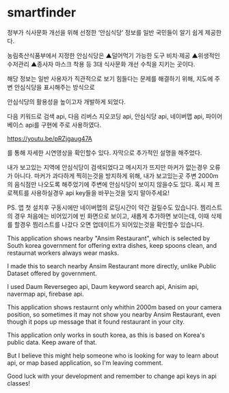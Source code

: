 # smartfinder


정부가 식사문화 개선을 위해 선정한 ‘안심식당’ 정보를 일반 국민들이 알기 쉽게 제공한다.

농림축산식품부에서 지정한 안심식당은 ▲덜어먹기 가능한 도구 비치·제공 ▲위생적인 수저관리 ▲종사자 마스크 착용 등 3대 식사문화 개선 수칙을 지키는 곳이다. 

해당 정보는 일반 사용자가 직관적으로 보기 힘들다는 문제를 해결하기 위해, 지도에 주변 안심식당을 표시해주는 방식으로

안심식당의 활용성을 높이고자 개발하게 되었다.

다음 키워드로 검색 api,
다음 리버스 지오코딩 api,
안심식당 api,
네이버맵 api,
파이어베이스 api를 구현에 주로 사용하였다.

https://youtu.be/pRZjgaug47A

를 통해 자세한 시연영상을 확인할수 있다. 자막으로 추가적인 설명을 해주었다.

내가 보고있는 지역에 안심식당이 검색되었다고 메시지가 뜨지만 마커가 없는경우 오류가 아니다.
마커가 과다하게 찍히는것을 방지하게 위해, 내가 보고있는곳 주변 2000m의 음식점만 나오도록 해주었기에 주변에 안심식당이 보이지 않을수도 있다.
혹시 제 프로젝트를 사용하실경우 api key들을 바꾸는것을 잊지 말아주세요!

PS. 앱 첫 설치후 구동시에만 네이버맵의 로딩시간이 약간 걸릴수도 있습니다.
찜리스트의 경우 처음에는 비어있기에 빈 화면으로 보이고, 새롭게 추가하면 보이는데, 이때 삭제를 할경우
찜리스트를 나갔다 오면 업데이트가 되어있는것을 확인할수 있습니다.

This application shows nearby "Ansim Restaurant", which is selected by South korea government for offering extra dishes, keep spoons clean, and restaurnat workers always wear masks.

I made this to search nearby Ansim Restaurant more directly, unlike Public Dataset offered by government.

I used Daum Reversegeo api, Daum keyword search api, Anisim api, navermap api, firebase api.

This application shows restaurnt only whithin 2000m based on your camera position, so sometimes it may not show you
nearby Ansim Restaurant, even though it pops up message that it found restaurant in your city.

This application only works in south korea, as this is based on Korea's public data. Keep aware of that.

But I believe this might help someone who is looking for way to learn about api, or map based application, so I'm leaving comment.

Good luck with your development and remember to change api keys in api classes!
